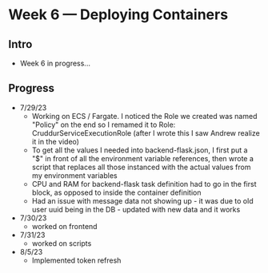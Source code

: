 # Week 6 — Deploying Containers

## Intro
- Week 6 in progress...

## Progress
- 7/29/23
    - Working on ECS / Fargate. I noticed the Role we created was named "Policy" on the end so I remamed it to Role: CruddurServiceExecutionRole (after I wrote this I saw Andrew realize it in the video)
    - To get all the values I needed into backend-flask.json, I first put a "$" in front of all the environment variable references, then wrote a script that replaces all those instanced with the actual values from my environment variables
    - CPU and RAM for backend-flask task definition had to go in the first block, as opposed to inside the container definition
    - Had an issue with message data not showing up - it was due to old user uuid being in the DB - updated with new data and it works
 - 7/30/23
    - worked on frontend
 - 7/31/23
    - worked on scripts
 - 8/5/23
    - Implemented token refresh